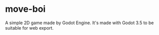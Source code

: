 # move-boi
A simple 2D game made by Godot Engine. It's made with Godot 3.5 to be suitable for web export.
